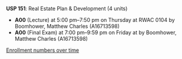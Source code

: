 **USP 151**: Real Estate Plan & Development (4 units)

- **A00** (Lecture) at 5:00 pm–7:50 pm on Thursday at RWAC 0104 by Boomhower, Matthew Charles (A16713598)
- **A00** (Final Exam) at 7:00 pm–9:59 pm on Friday at   by Boomhower, Matthew Charles (A16713598)

[Enrollment numbers over time](./USP151.tsv)
